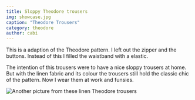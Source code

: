 ```yaml
---
title: Sloppy Theodore trousers
img: showcase.jpg
caption: "Theodore Trousers"
category: theodore
author: cabi
---
```


This is a adaption of the Theodore pattern. I left out the zipper and the buttons. 
Instead of this I filled the waistband with a elastic.

The intention of this trousers were to have a nice sloppy trousers at home. 
But with the linen fabric and its colour the trousers still hold the classic chic of the pattern. 
Now I wear them at work and funsies. 

![Another picture from these linen Theodore trousers](/img/showcase/theodore-by-cabi/2.jpg)
